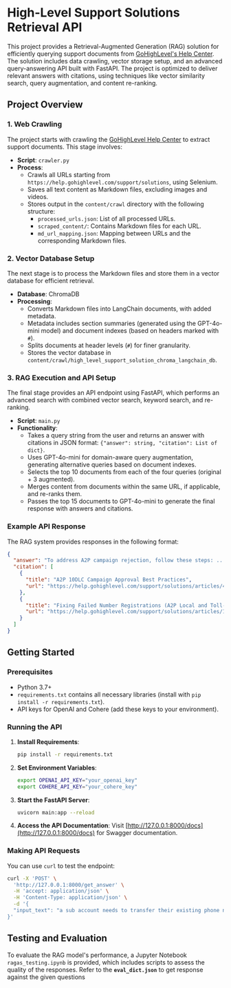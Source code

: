 # High-Level Support Solutions Retrieval API

This project provides a Retrieval-Augmented Generation (RAG) solution for efficiently querying support documents from [GoHighLevel's Help Center](https://help.gohighlevel.com/support/solutions). The solution includes data crawling, vector storage setup, and an advanced query-answering API built with FastAPI. The project is optimized to deliver relevant answers with citations, using techniques like vector similarity search, query augmentation, and content re-ranking.

## Project Overview

### 1. Web Crawling
The project starts with crawling the [GoHighLevel Help Center](https://help.gohighlevel.com/support/solutions) to extract support documents. This stage involves:

- **Script**: `crawler.py`
- **Process**:
  - Crawls all URLs starting from `https://help.gohighlevel.com/support/solutions`, using Selenium.
  - Saves all text content as Markdown files, excluding images and videos.
  - Stores output in the `content/crawl` directory with the following structure:
    - `processed_urls.json`: List of all processed URLs.
    - `scraped_content/`: Contains Markdown files for each URL.
    - `md_url_mapping.json`: Mapping between URLs and the corresponding Markdown files.

### 2. Vector Database Setup
The next stage is to process the Markdown files and store them in a vector database for efficient retrieval.

- **Database**: ChromaDB
- **Processing**:
  - Converts Markdown files into LangChain documents, with added metadata.
  - Metadata includes section summaries (generated using the GPT-4o-mini model) and document indexes (based on headers marked with `#`).
  - Splits documents at header levels (`#`) for finer granularity.
  - Stores the vector database in `content/crawl/high_level_support_solution_chroma_langchain_db`.

### 3. RAG Execution and API Setup
The final stage provides an API endpoint using FastAPI, which performs an advanced search with combined vector search, keyword search, and re-ranking.

- **Script**: `main.py`
- **Functionality**:
  - Takes a query string from the user and returns an answer with citations in JSON format: `{"answer": string, "citation": List of dict}`.
  - Uses GPT-4o-mini for domain-aware query augmentation, generating alternative queries based on document indexes.
  - Selects the top 10 documents from each of the four queries (original + 3 augmented).
  - Merges content from documents within the same URL, if applicable, and re-ranks them.
  - Passes the top 15 documents to GPT-4o-mini to generate the final response with answers and citations.

### Example API Response
The RAG system provides responses in the following format:

```json
{
  "answer": "To address A2P campaign rejection, follow these steps: ...",
  "citation": [
    {
      "title": "A2P 10DLC Campaign Approval Best Practices",
      "url": "https://help.gohighlevel.com/support/solutions/articles/48001229784"
    },
    {
      "title": "Fixing Failed Number Registrations (A2P Local and Toll-Free)",
      "url": "https://help.gohighlevel.com/support/solutions/articles/155000001454"
    }
  ]
}
```

## Getting Started

### Prerequisites
- Python 3.7+
- `requirements.txt` contains all necessary libraries (install with `pip install -r requirements.txt`).
- API keys for OpenAI and Cohere (add these keys to your environment).

### Running the API

1. **Install Requirements**:
   ```bash
   pip install -r requirements.txt
   ```

2. **Set Environment Variables**:
   ```bash
   export OPENAI_API_KEY="your_openai_key"
   export COHERE_API_KEY="your_cohere_key"
   ```

3. **Start the FastAPI Server**:
   ```bash
   uvicorn main:app --reload
   ```

4. **Access the API Documentation**:
   Visit [http://127.0.0.1:8000/docs](http://127.0.0.1:8000/docs) for Swagger documentation.

### Making API Requests

You can use `curl` to test the endpoint:

```bash
curl -X 'POST' \
  'http://127.0.0.1:8000/get_answer' \
  -H 'accept: application/json' \
  -H 'Content-Type: application/json' \
  -d '{
  "input_text": "a sub account needs to transfer their existing phone number to their new high level account they created on their own"
}'
```

## Testing and Evaluation

To evaluate the RAG model's performance, a Jupyter Notebook `ragas_testing.ipynb` is provided, which includes scripts to assess the quality of the responses. Refer to the **`eval_dict.json`** to get response against the given questions
